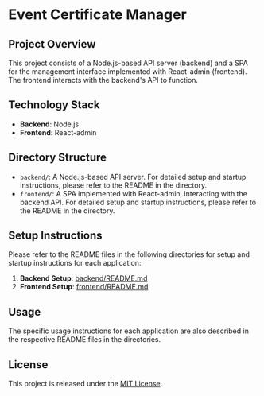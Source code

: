 # Event Certificate Manager

## Project Overview
This project consists of a Node.js-based API server (backend) and a SPA for the management interface implemented with React-admin (frontend). The frontend interacts with the backend's API to function.

## Technology Stack
- **Backend**: Node.js
- **Frontend**: React-admin

## Directory Structure
- `backend/`: A Node.js-based API server. For detailed setup and startup instructions, please refer to the README in the directory.
- `frontend/`: A SPA implemented with React-admin, interacting with the backend API. For detailed setup and startup instructions, please refer to the README in the directory.

## Setup Instructions
Please refer to the README files in the following directories for setup and startup instructions for each application:
1. **Backend Setup**: [backend/README.md](backend/README.md)
2. **Frontend Setup**: [frontend/README.md](frontend/README.md)

## Usage
The specific usage instructions for each application are also described in the respective README files in the directories.

## License
This project is released under the [MIT License](LICENSE).
